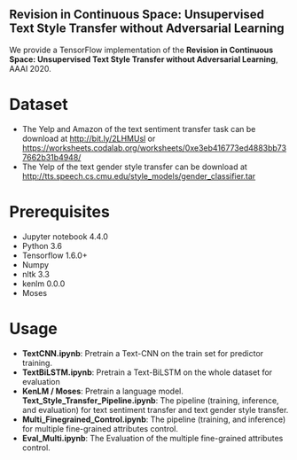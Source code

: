 ## Revision in Continuous Space: Unsupervised Text Style Transfer without Adversarial Learning
We provide a TensorFlow implementation of the **Revision in Continuous Space: Unsupervised Text Style Transfer without Adversarial Learning**, AAAI 2020.

# Dataset
- The Yelp and Amazon of the text sentiment transfer task can be download at http://bit.ly/2LHMUsl or https://worksheets.codalab.org/worksheets/0xe3eb416773ed4883bb737662b31b4948/ 
- The Yelp of the text gender style transfer can be download at http://tts.speech.cs.cmu.edu/style_models/gender_classifier.tar

# Prerequisites
- Jupyter notebook 4.4.0
- Python 3.6
- Tensorflow 1.6.0+
- Numpy
- nltk 3.3
- kenlm 0.0.0
- Moses

# Usage
- **TextCNN.ipynb**: Pretrain a Text-CNN on the train set for predictor training.
- **TextBiLSTM.ipynb**: Pretrain a Text-BiLSTM on the whole dataset for evaluation
- **KenLM / Moses**: Pretrain a language model. **Text\_Style\_Transfer\_Pipeline.ipynb**: The pipeline (training, inference, and evaluation) for text sentiment transfer and text gender style transfer.
- **Multi\_Finegrained\_Control.ipynb**: The pipeline (training, and inference) for multiple fine-grained attributes control.
- **Eval\_Multi.ipynb**: The Evaluation of the multiple fine-grained attributes control.

